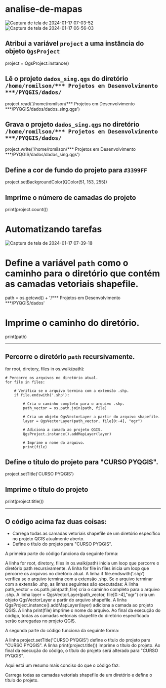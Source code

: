 # analise-de-mapas

![Captura de tela de 2024-01-17 07-03-52](https://github.com/Romilsonlonan/analise-de-mapas/assets/90980220/ccf2b72b-e52e-4f29-92c6-d1c86910b983)
![Captura de tela de 2024-01-17 06-56-03](https://github.com/Romilsonlonan/analise-de-mapas/assets/90980220/506aba90-6690-4fb9-8c35-3ebc1d3afb01)


## Atribui a variável `project` a uma instância do objeto `QgsProject`
project = QgsProject.instance()

## Lê o projeto `dados_sing.qgs` do diretório `/home/romilson/*** Projetos em Desenvolvimento ***/PYQGIS/dados/`
project.read('/home/romilson/*** Projetos em Desenvolvimento ***/PYQGIS/dados/dados_sing.qgs')

## Grava o projeto `dados_sing.qgs` no diretório `/home/romilson/*** Projetos em Desenvolvimento ***/PYQGIS/dados/`
project.write('/home/romilson/*** Projetos em Desenvolvimento ***/PYQGIS/dados/dados_sing.qgs')

## Define a cor de fundo do projeto para `#3399FF`
project.setBackgroundColor(QColor(51, 153, 255))

## Imprime o número de camadas do projeto
print(project.count())


# Automatizando tarefas
![Captura de tela de 2024-01-17 07-39-18](https://github.com/Romilsonlonan/analise-de-mapas/assets/90980220/183adb4c-f72b-4db3-84bc-05f50e9db625)

# Define a variável `path` como o caminho para o diretório que contém as camadas vetoriais shapefile.
path = os.getcwd() + '/*** Projetos em Desenvolvimento ***/PYQGIS/dados'

# Imprime o caminho do diretório.
print(path)

<hr>

## Percorre o diretório `path` recursivamente.
for root, diretory, files in os.walk(path):

    # Percorre os arquivos no diretório atual.
    for file in files:

        # Verifica se o arquivo termina com a extensão .shp.
        if file.endswith('.shp'):

            # Cria o caminho completo para o arquivo .shp.
            path_vector = os.path.join(path, file)

            # Cria um objeto QgsVectorLayer a partir do arquivo shapefile.
            layer = QgsVectorLayer(path_vector, file[0:-4], "ogr")

            # Adiciona a camada ao projeto QGIS.
            QgsProject.instance().addMapLayer(layer)

            # Imprime o nome do arquivo.
            print(file)

## Define o título do projeto para "CURSO PYQGIS".
project.setTitle('CURSO PYQGIS')


## Imprime o título do projeto
print(project.title())

<hr>

## O código acima faz duas coisas:

* Carrega todas as camadas vetoriais shapefile de um diretório específico no projeto QGIS atualmente aberto.
* Define o título do projeto para "CURSO PYQGIS".

A primeira parte do código funciona da seguinte forma:

A linha for root, diretory, files in os.walk(path) inicia um loop que percorre o diretório path recursivamente.
A linha for file in files inicia um loop que percorre os arquivos no diretório atual.
A linha if file.endswith('.shp') verifica se o arquivo termina com a extensão .shp.
Se o arquivo terminar com a extensão .shp, as linhas seguintes são executadas:
A linha path_vector = os.path.join(path,file) cria o caminho completo para o arquivo .shp.
A linha layer = QgsVectorLayer(path_vector, file[0:-4],"ogr") cria um objeto QgsVectorLayer a partir do arquivo shapefile.
A linha QgsProject.instance().addMapLayer(layer) adiciona a camada ao projeto QGIS.
A linha print(file) imprime o nome do arquivo.
Ao final da execução do código, todas as camadas vetoriais shapefile do diretório especificado serão carregadas no projeto QGIS.

A segunda parte do código funciona da seguinte forma:

A linha project.setTitle('CURSO PYQGIS') define o título do projeto para "CURSO PYQGIS".
A linha print(project.title()) imprime o título do projeto.
Ao final da execução do código, o título do projeto será alterado para "CURSO PYQGIS".

Aqui está um resumo mais conciso do que o código faz:

Carrega todas as camadas vetoriais shapefile de um diretório e define o título do projeto.
